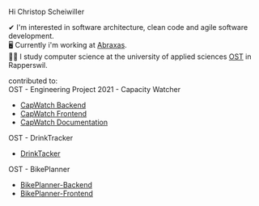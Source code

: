 Hi Christop Scheiwiller

✔ I'm interested in software architecture, clean code and agile software development.\
🖥 Currently i'm working at [Abraxas](https://www.abraxas.ch/de).\
👨‍🎓 I study computer science at the university of applied sciences [OST](https://www.ost.ch/en/) in Rapperswil.

contributed to:\
OST - Engineering Project 2021 - Capacity Watcher
- [CapWatch Backend](https://github.com/cScheiwi/capwatch-backend)
- [CapWatch Frontend](https://github.com/cScheiwi/capwatch-frontend)
- [CapWatch Documentation](https://github.com/cScheiwi/capwatch-documentation)

OST - DrinkTracker
- [DrinkTacker](https://github.com/seinol/drink-tracker)

OST - BikePlanner
- [BikePlanner-Backend](https://github.com/seinol/bike-planner-backend)
- [BikePlanner-Frontend](https://github.com/seinol/bike-planner-frontend)
